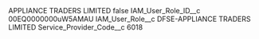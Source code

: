 <?xml version="1.0" encoding="UTF-8"?>
<CustomMetadata xmlns="http://soap.sforce.com/2006/04/metadata" xmlns:xsi="http://www.w3.org/2001/XMLSchema-instance" xmlns:xsd="http://www.w3.org/2001/XMLSchema">
    <label>APPLIANCE TRADERS LIMITED</label>
    <protected>false</protected>
    <values>
        <field>IAM_User_Role_ID__c</field>
        <value xsi:type="xsd:string">00EQ0000000uW5AMAU</value>
    </values>
    <values>
        <field>IAM_User_Role__c</field>
        <value xsi:type="xsd:string">DFSE-APPLIANCE TRADERS LIMITED</value>
    </values>
    <values>
        <field>Service_Provider_Code__c</field>
        <value xsi:type="xsd:string">6018</value>
    </values>
</CustomMetadata>
